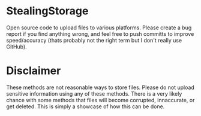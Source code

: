 # StealingStorage
Open source code to upload files to various platforms. Please create a bug report if you find anything wrong, and feel free to push committs to improve speed/accuracy (thats probably not the right term but I don't really use GitHub).
# Disclaimer
These methods are not reasonable ways to store files. Please do not upload sensitive information using any of these methods. There is a very likely chance with some methods that files will become corrupted, innaccurate, or get deleted. This is simply a showcase of how this can be done.
